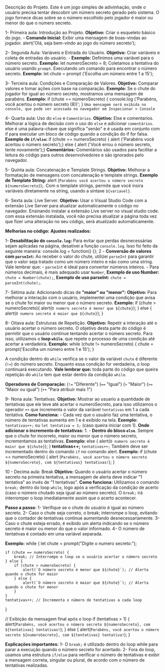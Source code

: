 Descrição do Projeto.
Este é um jogo simples de adivinhação, onde o usuário precisa tentar descobrir um número secreto gerado pelo sistema. O jogo fornece dicas sobre se o número escolhido pelo jogador é maior ou menor do que o número secreto.

1- Primeira aula: Introdução ao Projeto.
**Objetivo:** Criar o esqueleto básico do jogo. - **Comando Inicial:** Exibir uma mensagem de boas-vindas ao jogador.
alert('Olá, seja bem-vindo ao jogo do número secreto');

2- Segunda Aula: Variáveis ​​e Entrada do Usuário.
**Objetivo:** Criar variáveis ​​e coleta de entradas do usuário. - **Exemplo:** Definimos uma variável para o número secreto.
**Exemplo:** let numeroSecreto = 8; 
Coletamos a tentativa do usuário usando `prompt`.
Executando um comando para encontrar o número secreto.
**Exemplo:** let chute = prompt ('Escolha um número entre 1 a 15');

3- Terceira aula: Condições e Comparação de Valores.
**Objetivo:** Comparar valores e tomar ações com base na comparação.
**Exemplo:** Se o chute do jogador for igual ao número secreto, mostramos uma mensagem de parabéns.
**Exemplo:** if (chute == númeroSecreto) {
 console.log ('Parabéns, você acertou o número secreto (8))';
}
`Uma mensagem será exibida no console, que pode ser acessada no navegador em Inspecionar > Console`

4- Quarta aula: Uso do `else` e ​​`Comentários`.
**Objetivo:** Else e comentarios.
Melhorar a lógica de decisão com o uso do `else` e ​​adicionar `comentários`.
else é uma palavra-chave que significa "senão" e é usada em conjunto com if para executar um bloco de código quando a condição do if for falsa.
**Exemplo de `if/else`:** if (chute == numeroSecreto) { alert ('Parabéns você acertou o número secreto');} else { alert ('Você errou o número secreto, tente novamente');}
**Comentários:** Comentários são usados ​​para facilitar a leitura do código para outros desenvolvedores e são ignorados pelo navegador.

5- Quinta aula: Concatenação e Template Strings.
**Objetivo:** Melhorar a formatação de mensagens com concatenação e template strings. 
**Exemplo de Template String:** alert (`Parabéns você acertou o número secreto ${numeroSecreto}`);.
Com o template strings, permite que você insira variáveis ​​diretamente na string, usando a sintaxe `${variavel}`.

6- Sexta aula: Live Server.
**Objetivo:** Usar o Visual Studio Code com a extensão Live Server para atualizar automaticamente o código no navegador.
Ensinando instalar a extensão Live server no visual studio code.
com essa extensão instalada, você não precisa atualizar a página toda vez que fizer uma alteração no seu código, será atualizado automaticamente.

**Melhorias no código:**
**Ajustes realizados:**

1- **Desabilitação do `console.log`:** Para evitar que perdas desnecessárias sejam aplicadas na página, desativei a função `console.log`. Isso foi feito da seguinte maneira: console.log = function() {};
2 - **Conversão de valores com `parseInt`:** Ao receber o valor do chute, utilizei `parseInt` para garantir que o valor seja tratado como um número inteiro e não como uma string. Vale lembrar que: - `parseInt` é ideal para converter números inteiros. - Para números decimais, é mais adequado usar `Number`, **Exemplo de uso Number:** `chute = Number(chute);`, **Exemplo de uso parseInt:** `chute = parseInt(chute);`.

7- Sétima aula: Adicionando dicas de **"maior" ou "menor":** 
**Objetivo:** Para melhorar a interação com o usuário, implementei uma condição que avisa se o chute foi maior ou menor que o número secreto.
**Exemplo:** if (chute > numeroSecreto){
        alert(`O numero secreto é menor que ${chute}`);
    } else {
        alert(`O numero secreto é maior que ${chute}`);
    }

8- Oitava aula: Estruturas de Repetição.
**Objetivo:** Repetir a interação até o usuário acertar o número secreto. O objetivo desta parte do código é permitir que o usuário continue tentando acertar o número secreto.
Para isso, utilizamos o **loop `while`**. que repete o processo de uma condição até acertar a verdadeira.
**Exemplo:** while (chute != numeroSecreto) {
    chute = prompt('Escolha um número entre 1 e 15');
}
    
A condição dentro do `while` verifica se o valor da variável `chute` é diferente (`!=`) do número secreto. Enquanto essa condição for verdadeira, o loop continuará executando.
**Vale lembrar que:** toda parte do código que queira repetição do `while` tem que estar dentro da condição `while`.

**Operadores de Comparação:**
(`!=` "Diferente")
(`==` "Igual")
(`>` "Maior")
(`>=` "Maior ou igual")
(`++` "Para atribuir mais 1")

9- Nona aula: Tentativas.
**Objetivo:** Mostrar ao usuario a quantidade de tentativas que ele teve até acertar o numeroSecreto, para isso utilizamos o operador `++` que incrementa o valor da variável `tentativas` em 1 a cada tentativa.
**Como funciona:** - Cada vez que o usuário faz uma tentativa, o número de tentativas aumenta em 1 e é exibido na tela.
**Exemplo:** `tentativas++;` ou `let tentativa = 1;` (caso queira iniciar com 1).
**Onde adicionar o incremento de tentativas:** 1. - **Dentro do bloco `else`**.
Sempre que o chute for incorreto, maior ou menor que o número secreto, incrementamos as tentativas.
**Exemplo:** else {
                alert(`O numero secreto é maior que ${chute}`);
            }
            **tentativas++;**
`tentativas++;` Também deve ser incrementado dentro do comando `if` no comando alert.
**Exemplo:** if (chute == numeroSecreto) {
            alert (`Parabéns, você acertou o número secreto ${numeroSecreto}, com ${tentativas} tentativas!`);
}

10 - Decima aula: Break
**Objetivo:** Quando o usuário acertar o número secreto na primeira tentativa, a mensagem de alerta deve indicar "1 tentativa" ao invés de "1 tentativas".
**Como funciona:** Utilizamos o comando `break;` dentro do loop `while`, logo após a verificação da condição de acerto (caso o número chutado seja igual ao número secreto). O `break;` irá interromper o loop imediatamente assim que o acerto acontecer.

**Passo a passo**: 1- Verifique se o chute do usuário é igual ao número secreto.
2- Caso o chute seja correto, o break; interrompe o loop, evitando que o contador de tentativas continue aumentando desnecessariamente.
3- Caso o chute esteja errado, é exibido um alerta indicando se o número secreto é maior ou menor do que o valor informado.
4- O número de tentativas é contado em uma variável separada.

**Exemplo:**  while {
    let chute = prompt("Digite o numero secreto:");
    
    if (chute == numeroSecreto) {
        break; // Interrompe o loop se o usuário acertar o número secreto
    } else {
        if (chute > numeroSecreto) {
            alert(`O número secreto é menor que ${chute}`); // Alerta quando o chute for maior
        } else {
            alert(`O número secreto é maior que ${chute}`); // Alerta quando o chute for menor
        }
    }
    tentativas++; // Incrementa o número de tentativas a cada loop
}

// Exibição da mensagem final após o loop
if (tentativas > 1) {
    alert(`Parabéns, você acertou o número secreto ${numeroSecreto}, com ${tentativas} tentativas!`);
} else {
    alert(`Parabéns, você acertou o número secreto ${numeroSecreto}, com ${tentativas} tentativa!`);
}

**Explicações importantes:** 1- O `break;` é utilizado dentro do loop while para parar a execução quando o número secreto for acertado.
2- Fora do loop, usamos uma estrutura `if/else` para verificar o número de tentativas e exibir a mensagem correta, singular ou plural, de acordo com o número de tentativas realizadas.
